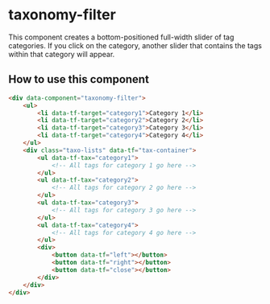 # taxonomy-filter

This component creates a bottom-positioned full-width slider of tag categories.
If you click on the category, another slider that contains the tags within that
category will appear.

## How to use this component
```html
<div data-component="taxonomy-filter">
	<ul>
		<li data-tf-target="category1">Category 1</li>
		<li data-tf-target="category2">Category 2</li>
		<li data-tf-target="category3">Category 3</li>
		<li data-tf-target="category4">Category 4</li>
	</ul>
	<div class="taxo-lists" data-tf="tax-container">
		<ul data-tf-tax="category1">
			<!-- All tags for category 1 go here -->
		</ul>
		<ul data-tf-tax="category2">
			<!-- All tags for category 2 go here -->
		</ul>
		<ul data-tf-tax="category3">
			<!-- All tags for category 3 go here -->
		</ul>
		<ul data-tf-tax="category4">
			<!-- All tags for category 4 go here -->
		</ul>
		<div>
			<button data-tf="left"></button>
			<button data-tf="right"></button>
			<button data-tf="close"></button>
		</div>
	</div>
</div>
```
